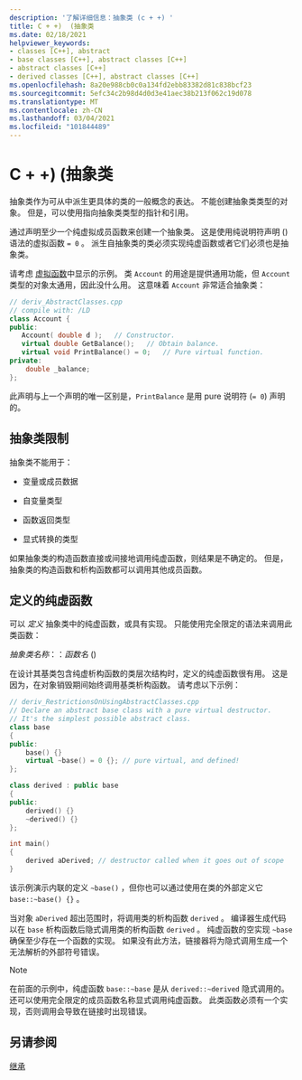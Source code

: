 ```yaml
---
description: '了解详细信息：抽象类 (c + +) '
title: C + +)  (抽象类
ms.date: 02/18/2021
helpviewer_keywords:
- classes [C++], abstract
- base classes [C++], abstract classes [C++]
- abstract classes [C++]
- derived classes [C++], abstract classes [C++]
ms.openlocfilehash: 8a20e988cb0c0a134fd2ebb83382d81c838bcf23
ms.sourcegitcommit: 5efc34c2b98d4d0d3e41aec38b213f062c19d078
ms.translationtype: MT
ms.contentlocale: zh-CN
ms.lasthandoff: 03/04/2021
ms.locfileid: "101844489"
---
```

# <a name="abstract-classes-c"></a>C + +)  (抽象类

抽象类作为可从中派生更具体的类的一般概念的表达。 不能创建抽象类类型的对象。 但是，可以使用指向抽象类类型的指针和引用。

通过声明至少一个纯虚拟成员函数来创建一个抽象类。 这是使用纯说明符声明 () 语法的虚拟函数 `= 0` 。 派生自抽象类的类必须实现纯虚函数或者它们必须也是抽象类。

请考虑 [虚拟函数](../cpp/virtual-functions.md)中显示的示例。 类 `Account` 的用途是提供通用功能，但 `Account` 类型的对象太通用，因此没什么用。 这意味着 `Account` 非常适合抽象类：

```cpp
// deriv_AbstractClasses.cpp
// compile with: /LD
class Account {
public:
   Account( double d );   // Constructor.
   virtual double GetBalance();   // Obtain balance.
   virtual void PrintBalance() = 0;   // Pure virtual function.
private:
    double _balance;
};
```

此声明与上一个声明的唯一区别是，`PrintBalance` 是用 pure 说明符 (`= 0`) 声明的。

## <a name="restrictions-on-abstract-classes"></a>抽象类限制

抽象类不能用于：

- 变量或成员数据

- 自变量类型

- 函数返回类型

- 显式转换的类型

如果抽象类的构造函数直接或间接地调用纯虚函数，则结果是不确定的。 但是，抽象类的构造函数和析构函数都可以调用其他成员函数。

## <a name="defined-pure-virtual-functions"></a>定义的纯虚函数

可以 *定义* 抽象类中的纯虚函数，或具有实现。 只能使用完全限定的语法来调用此类函数：

*抽象类名称*：：*函数名* () 

在设计其基类包含纯虚析构函数的类层次结构时，定义的纯虚函数很有用。 这是因为，在对象销毁期间始终调用基类析构函数。 请考虑以下示例：

```cpp
// deriv_RestrictionsOnUsingAbstractClasses.cpp
// Declare an abstract base class with a pure virtual destructor.
// It's the simplest possible abstract class.
class base
{
public:
    base() {}
    virtual ~base() = 0 {}; // pure virtual, and defined!
};

class derived : public base
{
public:
    derived() {}
    ~derived() {}
};

int main()
{
    derived aDerived; // destructor called when it goes out of scope
}
```

该示例演示内联的定义 `~base()` ，但你也可以通过使用在类的外部定义它 `base::~base() {}` 。

当对象 `aDerived` 超出范围时，将调用类的析构函数 `derived` 。 编译器生成代码以在 `base` 析构函数后隐式调用类的析构函数 `derived` 。 纯虚函数的空实现 `~base` 确保至少存在一个函数的实现。 如果没有此方法，链接器将为隐式调用生成一个无法解析的外部符号错误。

> [!NOTE]
> 在前面的示例中，纯虚函数 `base::~base` 是从 `derived::~derived` 隐式调用的。 还可以使用完全限定的成员函数名称显式调用纯虚函数。 此类函数必须有一个实现，否则调用会导致在链接时出现错误。

## <a name="see-also"></a>另请参阅

[继承](../cpp/inheritance-cpp.md)
